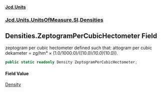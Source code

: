 #### [Jcd.Units](index.md 'index')
### [Jcd.Units.UnitsOfMeasure.SI](Jcd.Units.UnitsOfMeasure.SI.md 'Jcd.Units.UnitsOfMeasure.SI').[Densities](Densities.md 'Jcd.Units.UnitsOfMeasure.SI.Densities')

## Densities.ZeptogramPerCubicHectometer Field

zeptogram per cubic hectometer defined such that: attogram per cubic dekameter = zg/hm³ × (1.0/1000.0)/((10.0)*(10.0)*(10.0)).

```csharp
public static readonly Density ZeptogramPerCubicHectometer;
```

#### Field Value
[Density](Density.md 'Jcd.Units.UnitTypes.Density')